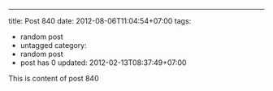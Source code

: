 ---
title: Post 840
date: 2012-08-06T11:04:54+07:00
tags:
  - random post
  - untagged
category:
  - random post
  - post has 0
updated: 2012-02-13T08:37:49+07:00

This is content of post 840